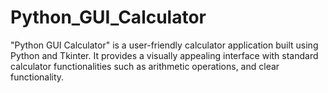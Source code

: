# Python_GUI_Calculator
"Python GUI Calculator" is a user-friendly calculator application built using Python and Tkinter. It provides a visually appealing interface with standard calculator functionalities such as arithmetic operations, and clear functionality. 
